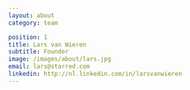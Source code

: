 ```yaml
---
layout: about
category: team

position: 1
title: Lars van Wieren
subtitle: Founder
image: /images/about/lars.jpg
email: lars@starred.com
linkedin: http://nl.linkedin.com/in/larsvanwieren
---
```

